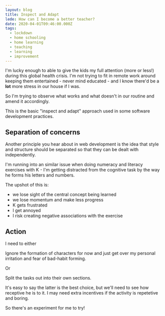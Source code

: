 ```yaml
---
layout: blog
title: Inspect and Adapt
lede: How can I become a better teacher?
date: 2020-04-01T09:46:00.000Z
tags:
  - lockdown
  - home schooling
  - home learning
  - teaching
  - learning
  - improvement
---
```

I'm lucky enough to able to give the kids my full attention (more or less!) during this global health crisis. I'm not trying to fit in remote work around keeping them entertained - never mind educated - and I know there'd be a **lot** more stress in our house if I was.

So I'm trying to observe what works and what doesn't in our routine and amend it accordingly.

This is the basic "inspect and adapt" approach used in some software development practices.

## Separation of concerns

Another principle you hear about in web development is the idea that style and structure should be separated so that they can be dealt with independently. 

I'm running into an similar issue when doing numeracy and literacy exercises with K - I'm getting distracted from the cognitive task by the  way he forms his letters and numbers.

The upshot of this is:

- we lose sight of the central concept being learned
- we lose momentum and make less progress
- K gets frustrated
- I get annoyed
- I risk creating negative associations with the exercise

## Action

I need to either

Ignore the formation of characters for now and just get over my personal irritation and fear of bad-habit forming. 

Or

Split the tasks out into their own sections. 

It's easy to say the latter is the best choice, but we'll need to see how receptive he is to it. I may need extra incentives if the activity is repetetive and boring. 

So there's an experiment for me to try!




